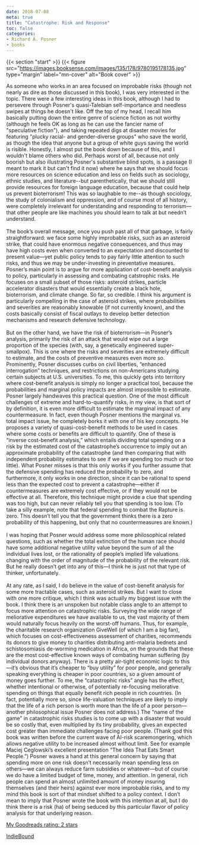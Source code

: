 ```yaml
---
date: 2018-07-08
meta: true
title: "Catastrophe: Risk and Response"
toc: false
categories:
- Richard A. Posner
- books
---
```


{{< section "start" >}}
{{< figure src="https://images.booksense.com/images/135/178/9780195178135.jpg" type="margin" label="mn-cover" alt="Book cover" >}}

As someone who works in an area focused on improbable risks (though not nearly as dire as those discussed in this book), I was very interested in the topic. There were a few interesting ideas in this book, although I had to persevere through Posner's quasi-Talebian self-importance and needless swipes at things he doesn't like. Off the top of my head, I recall him basically putting down the entire genre of science fiction as not worthy (although he feels OK as long as he can use the fancier name of "speculative fiction"), and taking repeated digs at disaster movies for featuring "plucky racial- and gender-diverse groups" who save the world, as though the idea that anyone but a group of white guys saving the world is risible. Honestly, I almost put the book down because of this, and I wouldn't blame others who did. Perhaps worst of all, because not only boorish but also illustrating Posner's substantive blind spots, is a passage (I meant to mark it but can't find it now) where he says that we should focus more resources on science education and less on fields such as sociology, ethnic studies, and literature--but parenthetically, that we should still provide resources for foreign language education, because that could help us prevent bioterrorism! This was so laughable to me--as though sociology, the study of colonialism and oppression, and of course most of all history, were completely irrelevant for understanding and responding to terrorism—that other people are like machines you should learn to talk at but needn’t understand.<br /><br />The book’s overall message, once you push past all of that garbage, is fairly straightforward: we face some highly improbable risks, such as an asteroid strike, that could have enormous negative consequences, and thus may have high costs even when converted to an expectation and discounted to present value—yet public policy tends to pay fairly little attention to such risks, and thus we may be under-investing in preventative measures. Posner’s main point is to argue for more application of cost-benefit analysis to policy, particularly in assessing and combating catstrophic risks. He focuses on a small subset of those risks: asteroid strikes, particle accelerator disasters that would essentially create a black hole, bioterrorism, and climate change. So far, so credible. I think his argument is particularly compelling in the case of asteroid strikes, where probabilities and severities are reasonably knowable (if not currently known), and the costs basically consist of fiscal outlays to develop better detection mechanisms and research defensive technology. <br /><br />But on the other hand, we have the risk of bioterrorism—in Posner’s analysis, primarily the risk of an attack that would wipe out a large proportion of the species (with, say, a genetically engineered super-smallpox). This is one where the risks and severities are extremely difficult to estimate, and the costs of preventive measures even more so. Prominently, Posner discusses curbs on civil liberties, “enhanced interrogation” techniques, and restrictions on non-Americans studying certain subjects at U.S. universities. To me, this quickly gets into territory where cost-benefit analysis is simply no longer a practical tool, because the probabilities and marginal policy impacts are almost impossible to estimate. Posner largely handwaves this practical question. One of the most difficult challenges of extreme and hard-to-quantify risks, in my view, is that sort of by definition, it is even more difficult to estimate the marginal impact of any countermeasure. In fact, even though Posner mentions the marginal vs. total impact issue, he completely borks it with one of his key concepts. He proposes a variety of quasi-cost-benefit methods to be used in cases where some costs or benefits are difficult to quantify. One of these is “inverse cost-benefit analysis,” which entails dividing total spending on a risk by the estimated cost of the catastrophe’s occurrence to imply out an approximate probability of the catastrophe (and then comparing that with independent probability estimates to see if we are spending too much or too little). What Posner misses is that this only works if you further assume that the defensive spending has reduced the probability to zero, and furthermore, it only works in one direction, since it can be rational to spend less than the expected cost to prevent a catastrophe—either if countermeasures are extremely cost effective, or if they would not be effective at all. Therefore, this technique might provide a clue that spending was too high, but can never reliably tell you that spending is too low. (To take a silly example, note that federal spending to combat the Rapture is zero. This doesn’t tell you that the government thinks there is a zero probability of this happening, but only that no countermeasures are known.)<br /><br />I was hoping that Posner would address some more philosophical related questions, such as whether the total extinction of the human race should have some additional negative utility value beyond the sum of all the individual lives lost, or the rationality of people’s implied life valuations changing with the order of magnitude of the probability of the relevant risk. But he really doesn’t get into any of this—I think he is just not that type of thinker, unfortunately.<br /><br />At any rate, as I said, I do believe in the value of cost-benefit analysis for some more tractable cases, such as asteroid strikes. But I want to close with one more critique, which I think was actually my biggest issue with the book. I think there is an unspoken but notable class angle to an attempt to focus more attention on catastrophic risks. Surveying the wide range of meliorative expenditures we have available to us, the vast majority of them would naturally focus heavily on the worst-off humans. Thus, for example, the charitable research organization GiveWell (of which I am a big fan), which focuses on cost-effectiveness assessment of charities, recommends its donors to give money to charities distributing anti-malaria bednets and schistosomiasis de-worming medication in Africa, on the grounds that these are the most cost-effective known ways of combating human suffering (by individual donors anyway). There is a pretty air-tight economic logic to this—it’s obvious that it’s cheaper to “buy utility” for poor people, and generally speaking everything is cheaper in poor countries, so a given amount of money goes further. To me, the “catastrophic risks” angle has the effect, whether intentional or otherwise, of potentially re-focusing meliorative spending on things that equally benefit rich people in rich countries. (In fact, potentially more so, since life-valuation techniques are likely to imply that the life of a rich person is worth more than the life of a poor person—another philosophical issue Posner does not address.) The “name of the game” in catastrophic risks studies is to come up with a disaster that would be so costly that, even multiplied by its tiny probability, gives an expected cost greater than immediate challenges facing poor people. (Thank god this book was written before the current wave of AI-risk scaremongering, which allows negative utility to be increased almost without limit. See for example Maciej Ceglowski’s excellent presentation “The Idea That Eats Smart People.”) Posner waves a hand at this general concern by saying that spending more on one risk doesn’t necessarily mean spending less on others—we can always reduce farm subsidies or whatever—but of course we do have a limited budget of time, money, and attention. In general, rich people can spend an almost unlimited amount of money insuring themselves (and their heirs) against ever more improbable risks, and to my mind this book is sort of that mindset shifted to a policy context. I don’t mean to imply that Posner wrote the book with this intention at all, but I do think there is a risk (ha) of being seduced by this particular flavor of policy analysis for that underlying reason.

[My Goodreads rating: 2 stars](https://www.goodreads.com/review/show/2438112564)  

[IndieBound](https://www.indiebound.org/book/9780195178135)
